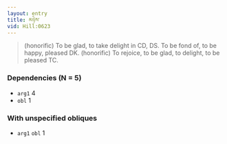 ```yaml
---
layout: entry
title: མཉེས་
vid: Hill:0623
---
```

> (honorific) To be glad, to take delight in CD, DS\. To be fond of, to be happy, pleased DK\. (honorific) To rejoice, to be glad, to delight, to be pleased TC\.


### Dependencies (N = 5)
* `arg1` 4
* `obl` 1


### With unspecified obliques
* `arg1` `obl` 1
